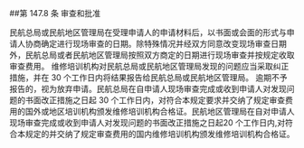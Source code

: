 ##第 147.8 条 审查和批准 

民航总局或民航地区管理局在受理申请人的申请材料后，以书面或会面的形式与申请人协商确定进行现场审查的日期。除特殊情况并经双方同意改变现场审查日期外，民航总局或者民航地区管理局按照双方商定的日期进行现场审查并按规定收取审查费用。
维修培训机构对民航总局或民航地区管理局发现的问题应当采取纠正措施，并在 30 个工作日内将结果报告给民航总局或民航地区管理局。
逾期不予报告的，视为放弃申请。民航总局在自申请人现场审查完成或收到申请人对发现问题的书面改正措施之日起 30 个工作日内，对符合本规定要求并交纳了规定审查费用的国外或地区培训机构颁发维修培训机构合格证。民航地区管理局在自对申请人现场审查完成或收到申请人对发现问题的书面改正措施之日起20 个工作日内,对符合本规定的并交纳了规定审查费用的国内维修培训机构颁发维修培训机构合格证。
